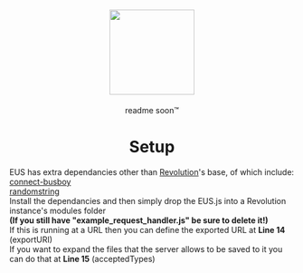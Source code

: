 <h1 align="center">
  <img width="150" height="150" src="http://ethanus.ml/images/logo.png">
</h1>
<p align="center">readme soon™</p>

<h1 align="center">
  Setup
</h1>
<p>EUS has extra dependancies other than <a href="https://github.com/tgpethan/Revolution">Revolution</a>'s base, of which include:<br><a href="https://www.npmjs.com/package/connect-busboy">connect-busboy</a><br><a href="https://www.npmjs.com/package/randomstring">randomstring</a><br>Install the dependancies and then simply drop the EUS.js into a Revolution instance's modules folder<br><b>(If you still have "example_request_handler.js" be sure to delete it!)</b><br>If this is running at a URL then you can define the exported URL at <b>Line 14</b> (exportURI)<br>If you want to expand the files that the server allows to be saved to it you can do that at <b>Line 15</b> (acceptedTypes)</p>
